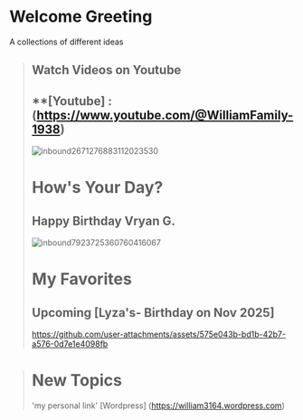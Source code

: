 # Welcome Greeting
A collections of different ideas

> ## Watch Videos on Youtube
> ## **[Youtube] : (https://www.youtube.com/@WilliamFamily-1938)
> ![inbound2671276883112023530](https://github.com/user-attachments/assets/c617cd10-03a7-46ee-9a6a-afc19f828458)
> # How's Your Day?
> ## Happy Birthday Vryan G.
> ![inbound7923725360760416067](https://github.com/user-attachments/assets/f110e80c-6bf6-40db-a100-ebde68c0f257)
>
># My Favorites
>
> ## Upcoming [Lyza's- Birthday on Nov 2025]
>
> https://github.com/user-attachments/assets/575e043b-bd1b-42b7-a576-0d7e1e4098fb

> # New Topics
>
> 'my personal link'
> [Wordpress] (https://william3164.wordpress.com)
> 



